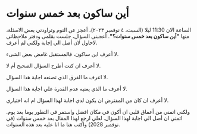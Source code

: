 # أين ساكون بعد خمس سنوات


الساعة الان 11:30 ليلا (السبت، ٤ نوفمبر ٢٠٢٣)، أعجز عن النوم وتراودني بعض الاسئلة، منها **"أين ساكون بعد خمس سنوات؟"**. أعجبني السؤال، جلست بقلمي ودفتر ملاحظاتي لاحاول لان أصل الي إجابة ولكني لم أعرف.


لا أعرف اين ساكون، فالمستقبل غامض بعض الشىء.

لا أعرف ان كنت أطرح السؤال الصحيح أم لا.

لا اعرف ما الفرق الذي تصنعه اجابة هذا السؤال.

لا أعرف ما الذي يعنيه عدم القدرة علي اجابة هذا السؤال.

لا أعرف ان كان من المفترض ان يكون لدي اجابة لهذا السؤال ام انه اختياري.


ولكني اتمني من أعماق قلبي ان أكون في مكان افضل واستمر في التطور يوما بعد يوم. اتمني ان أصل الي اجابة لهذا السؤال. لعلي ارجع لهذا المقال بعد خمس سنوات (في نوفمبر 2028) واكتب هنا ما انا عليه بعد هذه السنوات.